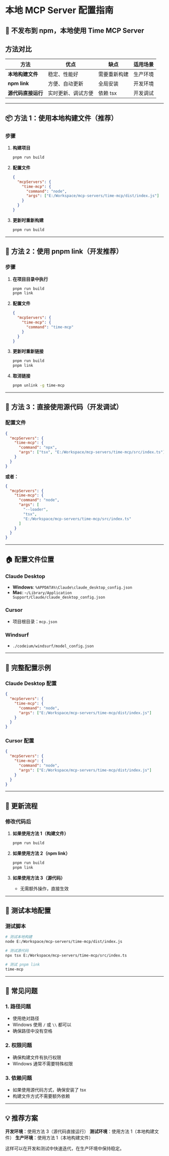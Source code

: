 # 本地 MCP Server 配置指南

## 🎯 不发布到 npm，本地使用 Time MCP Server

## 方法对比

| 方法               | 优点               | 缺点         | 适用场景 |
| ------------------ | ------------------ | ------------ | -------- |
| **本地构建文件**   | 稳定、性能好       | 需要重新构建 | 生产环境 |
| **npm link**       | 方便、自动更新     | 全局安装     | 开发环境 |
| **源代码直接运行** | 实时更新、调试方便 | 依赖 tsx     | 开发调试 |

---

## 📦 方法 1：使用本地构建文件（推荐）

### 步骤

1. **构建项目**

   ```bash
   pnpm run build
   ```

2. **配置文件**

   ```json
   {
     "mcpServers": {
       "time-mcp": {
         "command": "node",
         "args": ["E:/Workspace/mcp-servers/time-mcp/dist/index.js"]
       }
     }
   }
   ```

3. **更新时重新构建**

   ```bash
   pnpm run build
   ```

---

## 🔗 方法 2：使用 pnpm link（开发推荐）

### 步骤

1. **在项目目录中执行**

   ```bash
   pnpm run build
   pnpm link
   ```

2. **配置文件**

   ```json
   {
     "mcpServers": {
       "time-mcp": {
         "command": "time-mcp"
       }
     }
   }
   ```

3. **更新时重新链接**

   ```bash
   pnpm run build
   pnpm link
   ```

4. **取消链接**

   ```bash
   pnpm unlink -g time-mcp
   ```

---

## 📝 方法 3：直接使用源代码（开发调试）

### 配置文件

```json
{
  "mcpServers": {
    "time-mcp": {
      "command": "npx",
      "args": ["tsx", "E:/Workspace/mcp-servers/time-mcp/src/index.ts"]
    }
  }
}
```

**或者：**

```json
{
  "mcpServers": {
    "time-mcp": {
      "command": "node",
      "args": [
        "--loader",
        "tsx",
        "E:/Workspace/mcp-servers/time-mcp/src/index.ts"
      ]
    }
  }
}
```

---

## 🏠 配置文件位置

### Claude Desktop

- **Windows**: `%APPDATA%\Claude\claude_desktop_config.json`
- **Mac**: `~/Library/Application Support/Claude/claude_desktop_config.json`

### Cursor

- 项目根目录：`mcp.json`

### Windsurf

- `./codeium/windsurf/model_config.json`

---

## 🔧 完整配置示例

### Claude Desktop 配置

```json
{
  "mcpServers": {
    "time-mcp": {
      "command": "node",
      "args": ["E:/Workspace/mcp-servers/time-mcp/dist/index.js"]
    }
  }
}
```

### Cursor 配置

```json
{
  "mcpServers": {
    "time-mcp": {
      "command": "node",
      "args": ["E:/Workspace/mcp-servers/time-mcp/dist/index.js"]
    }
  }
}
```

---

## 🔄 更新流程

### 修改代码后

1. **如果使用方法 1（构建文件）**

   ```bash
   pnpm run build
   ```

2. **如果使用方法 2（npm link）**

   ```bash
   pnpm run build
   pnpm link
   ```

3. **如果使用方法 3（源代码）**
   - 无需额外操作，直接生效

---

## 🧪 测试本地配置

### 测试脚本

```bash
# 测试本地构建
node E:/Workspace/mcp-servers/time-mcp/dist/index.js

# 测试源代码
npx tsx E:/Workspace/mcp-servers/time-mcp/src/index.ts

# 测试 pnpm link
time-mcp
```

---

## 🐛 常见问题

### 1. 路径问题

- 使用绝对路径
- Windows 使用 `/` 或 `\\` 都可以
- 确保路径中没有空格

### 2. 权限问题

- 确保构建文件有执行权限
- Windows 通常不需要特殊权限

### 3. 依赖问题

- 如果使用源代码方式，确保安装了 tsx
- 构建文件方式不需要额外依赖

---

## 💡 推荐方案

**开发环境**：使用方法 3（源代码直接运行）
**测试环境**：使用方法 1（本地构建文件）
**生产环境**：使用方法 1（本地构建文件）

这样可以在开发和测试中快速迭代，在生产环境中保持稳定。
